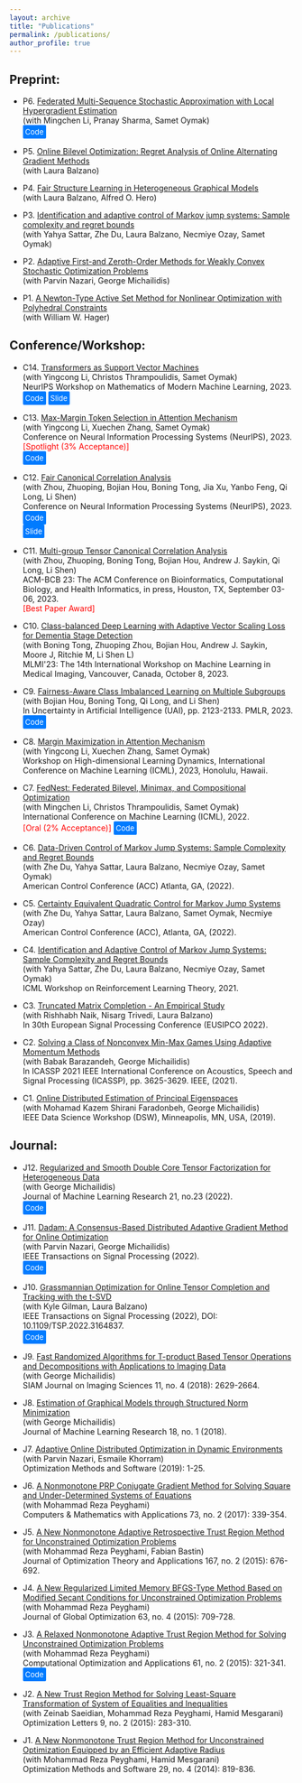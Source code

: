 ```yaml
---
layout: archive
title: "Publications"
permalink: /publications/
author_profile: true
---
```


## Preprint:

- P6. <a href="https://arxiv.org/abs/2306.01648">Federated Multi-Sequence Stochastic Approximation with Local Hypergradient Estimation</a><br>
<span style="display: block;">(with Mingchen Li, Pranay Sharma, Samet Oymak)</span>
<a href="https://github.com/ucr-optml/fedmsa" style="display: inline-block; background-color: #007bff; color: white; padding: 4px; border-radius: 2px; text-decoration: none; font-size: small;">Code</a>

- P5. <a href="https://arxiv.org/abs/2207.02829">Online Bilevel Optimization: Regret Analysis of Online Alternating Gradient Methods</a><br>
  <span style="display: block;">(with Laura Balzano)</span>

- P4. <a href="https://arxiv.org/abs/2112.05128">Fair Structure Learning in Heterogeneous Graphical Models</a><br>
  <span style="display: block;">(with Laura Balzano, Alfred O. Hero)</span>

- P3. <a href="https://arxiv.org/abs/2111.07018">Identification and adaptive control of Markov jump systems: Sample complexity and regret bounds</a><br>
  <span style="display: block;">(with Yahya Sattar, Zhe Du, Laura Balzano, Necmiye Ozay, Samet Oymak)</span>

- P2. <a href="https://arxiv.org/abs/2005.09261">Adaptive First-and Zeroth-Order Methods for Weakly Convex Stochastic Optimization Problems</a><br>
  <span style="display: block;">(with Parvin Nazari, George Michailidis)</span>

- P1. <a href="https://arxiv.org/abs/2011.01201">A Newton-Type Active Set Method for Nonlinear Optimization with Polyhedral Constraints</a><br>
  <span style="display: block;">(with William W. Hager)</span>



## Conference/Workshop:

- C14. <a href="https://arxiv.org/abs/2308.16898">Transformers as Support Vector Machines</a><br>
<span style="display: block;">(with Yingcong Li, Christos Thrampoulidis, Samet Oymak)</span>
NeurIPS Workshop on Mathematics of Modern Machine Learning, 2023.<br>
<a href="https://github.com/umich-sota/tf-as-svm" style="display: inline-block; background-color: #007bff; color: white; padding: 4px; border-radius: 2px; text-decoration: none; font-size: small;">Code</a> <a href="https://github.com/Tarzanagh/tarzanagh.github.io/blob/master/files/TF%3DSVM.pdf" style="display: inline-block; background-color: #007bff; color: white; padding: 4px; border-radius: 2px; text-decoration: none; font-size: small;">Slide</a>


- C13. <a href="https://arxiv.org/abs/2306.13596">Max-Margin Token Selection in Attention Mechanism</a><br>
<span style="display: block;">(with Yingcong Li, Xuechen Zhang, Samet Oymak)</span>
Conference on Neural Information Processing Systems (NeurIPS), 2023.<br>
<span style="color:red">[Spotlight (3% Acceptance)]</span><br>
<a href="https://github.com/ucr-optml/max_margin_attention" style="display: inline-block; background-color: #007bff; color: white; padding: 4px; border-radius: 2px; text-decoration: none; font-size: small;">Code</a>

- C12. <a href="https://arxiv.org/abs/2309.15809">Fair Canonical Correlation Analysis</a><br>
  <span style="display: block;">(with Zhou, Zhuoping, Bojian Hou, Boning Tong, Jia Xu, Yanbo Feng, Qi Long, Li Shen)</span>
  Conference on Neural Information Processing Systems (NeurIPS), 2023.<br>
  <a href="https://github.com/pennshenlab/fair_cca" style="display: inline-block; background-color: #007bff; color: white; padding: 4px; border-radius: 2px; text-decoration: none; font-size: small;">Code</a><br>
  <a href="https://github.com/Tarzanagh/tarzanagh.github.io/blob/master/files/FCCAslide.pdf" style="display: inline-block; background-color: #007bff; color: white; padding: 4px; border-radius: 2px; text-decoration: none; font-size: small;">Slide</a>


- C11. <a href="https://dl.acm.org/doi/abs/10.1145/3584371.3612962">Multi-group Tensor Canonical Correlation Analysis</a><br>
  <span style="display: block;">(with Zhou, Zhuoping, Boning Tong, Bojian Hou, Andrew J. Saykin, Qi Long, Li Shen)</span>
  ACM-BCB 23: The ACM Conference on Bioinformatics, Computational Biology, and Health Informatics, in press, Houston, TX, September 03-06, 2023.<br>
  <span style="color:red">[Best Paper Award]</span>

- C10. <a href="https://link.springer.com/chapter/10.1007/978-3-031-45676-3_15">Class-balanced Deep Learning with Adaptive Vector Scaling Loss for Dementia Stage Detection</a><br>
  <span style="display: block;">(with Boning Tong, Zhuoping Zhou, Bojian Hou, Andrew J. Saykin, Moore J, Ritchie M, Li Shen L)</span>
  MLMI'23: The 14th International Workshop on Machine Learning in Medical Imaging, Vancouver, Canada, October 8, 2023.

- C9. <a href="https://proceedings.mlr.press/v216/tarzanagh23a">Fairness-Aware Class Imbalanced Learning on Multiple Subgroups</a><br>
  <span style="display: block;">(with Bojian Hou, Boning Tong, Qi Long, and Li Shen)</span>
  In Uncertainty in Artificial Intelligence (UAI), pp. 2123-2133. PMLR, 2023.<br>
  <a href="https://github.com/PennShenLab/FACIMS" style="display: inline-block; background-color: #007bff; color: white; padding: 4px; border-radius: 2px; text-decoration: none; font-size: small;">Code</a>

- C8. <a href="https://icml.cc/virtual/2023/25891">Margin Maximization in Attention Mechanism</a><br>
  <span style="display: block;">(with Yingcong Li, Xuechen Zhang, Samet Oymak)</span>
  Workshop on High-dimensional Learning Dynamics, International Conference on Machine Learning (ICML), 2023, Honolulu, Hawaii.

- C7. <a href="https://arxiv.org/abs/2205.02215">FedNest: Federated Bilevel, Minimax, and Compositional Optimization</a><br>
  <span style="display: block;">(with Mingchen Li, Christos Thrampoulidis, Samet Oymak)</span>
  International Conference on Machine Learning (ICML), 2022.<br>
  <span style="color:red">[Oral (2% Acceptance)]</span>
  <a href="https://github.com/ucr-optml/FedNest" style="display: inline-block; background-color: #007bff; color: white; padding: 4px; border-radius: 2px; text-decoration: none; font-size: small;">Code</a>

- C6. <a href="https://ieeexplore.ieee.org/document/9867863">Data-Driven Control of Markov Jump Systems: Sample Complexity and Regret Bounds</a><br>
  <span style="display: block;">(with Zhe Du, Yahya Sattar, Laura Balzano, Necmiye Ozay, Samet Oymak)</span>
  American Control Conference (ACC) Atlanta, GA, (2022).

- C5. <a href="https://ieeexplore.ieee.org/document/9867208">Certainty Equivalent Quadratic Control for Markov Jump Systems</a><br>
  <span style="display: block;">(with Zhe Du, Yahya Sattar, Laura Balzano, Samet Oymak, Necmiye Ozay)</span>
  American Control Conference (ACC), Atlanta, GA, (2022).

- C4. <a href="https://lyang36.github.io/icml2021_rltheory/camera_ready/85.pdf">Identification and Adaptive Control of Markov Jump Systems: Sample Complexity and Regret Bounds</a><br>
  <span style="display: block;">(with Yahya Sattar, Zhe Du, Laura Balzano, Necmiye Ozay, Samet Oymak)</span>
  ICML Workshop on Reinforcement Learning Theory, 2021.

- C3. <a href="https://ieeexplore.ieee.org/document/9909952">Truncated Matrix Completion - An Empirical Study</a><br>
  <span style="display: block;">(with Rishhabh Naik, Nisarg Trivedi, Laura Balzano)</span>
  In 30th European Signal Processing Conference (EUSIPCO 2022).

- C2. <a href="https://ieeexplore.ieee.org/document/9414476">Solving a Class of Nonconvex Min-Max Games Using Adaptive Momentum Methods</a><br>
  <span style="display: block;">(with Babak Barazandeh, George Michailidis)</span>
  In ICASSP 2021 IEEE International Conference on Acoustics, Speech and Signal Processing (ICASSP), pp. 3625-3629. IEEE, (2021).

- C1. <a href="https://ieeexplore.ieee.org/abstract/document/8755554?casa_token=qmTFNGRThtsAAAAA:nh83e4onSgi4ieSjd0lvRvDHV2cMeJANYH-l-dXrVVtr7iwUr3Sttl_vEeUoGMLa22J365vSMg">Online Distributed Estimation of Principal Eigenspaces</a><br>
  <span style="display: block;">(with Mohamad Kazem Shirani Faradonbeh, George Michailidis)</span>
  IEEE Data Science Workshop (DSW), Minneapolis, MN, USA, (2019).


## Journal:

- J12. <a href="https://www.jmlr.org/papers/volume23/20-1002/20-1002.pdf">Regularized and Smooth Double Core Tensor Factorization for Heterogeneous Data</a><br>
  <span style="display: block;">(with George Michailidis)</span>
  Journal of Machine Learning Research 21, no.23 (2022).<br>
  <a href="https://github.com/tarzanagh/dcot" style="display: inline-block; background-color: #007bff; color: white; padding: 4px; border-radius: 2px; text-decoration: none; font-size: small;">Code</a>

- J11. <a href="https://ieeexplore.ieee.org/stamp/stamp.jsp?arnumber=9973382">Dadam: A Consensus-Based Distributed Adaptive Gradient Method for Online Optimization</a><br>
  <span style="display: block;">(with Parvin Nazari, George Michailidis)</span>
  IEEE Transactions on Signal Processing (2022).<br>
  <a href="https://paperswithcode.com/paper/dadam-a-consensus-based-distributed-adaptive" style="display: inline-block; background-color: #007bff; color: white; padding: 4px; border-radius: 2px; text-decoration: none; font-size: small;">Code</a>

- J10. <a href="https://ieeexplore.ieee.org/stamp/stamp.jsp?arnumber=9756209">Grassmannian Optimization for Online Tensor Completion and Tracking with the t-SVD</a><br>
  <span style="display: block;">(with Kyle Gilman, Laura Balzano)</span>
  IEEE Transactions on Signal Processing (2022), DOI: 10.1109/TSP.2022.3164837.<br>
  <a href="https://github.com/kgilman/TOUCAN" style="display: inline-block; background-color: #007bff; color: white; padding: 4px; border-radius: 2px; text-decoration: none; font-size: small;">Code</a>

- J9. <a href="https://epubs.siam.org/doi/abs/10.1137/17M1159932?download=true&journalCode=sjisbi">Fast Randomized Algorithms for T-product Based Tensor Operations and Decompositions with Applications to Imaging Data</a><br>
  <span style="display: block;">(with George Michailidis)</span>
  SIAM Journal on Imaging Sciences 11, no. 4 (2018): 2629-2664.

- J8. <a href="https://www.jmlr.org/papers/volume18/16-486/16-486.pdf">Estimation of Graphical Models through Structured Norm Minimization</a><br>
  <span style="display: block;">(with George Michailidis)</span>
  Journal of Machine Learning Research 18, no. 1 (2018).

- J7. <a href="https://www.tandfonline.com/doi/abs/10.1080/10556788.2019.1637433">Adaptive Online Distributed Optimization in Dynamic Environments</a><br>
  <span style="display: block;">(with Parvin Nazari, Esmaile Khorram)</span>
  Optimization Methods and Software (2019): 1-25.

- J6. <a href="https://www.sciencedirect.com/science/article/pii/S0898122116306587">A Nonmonotone PRP Conjugate Gradient Method for Solving Square and Under-Determined Systems of Equations</a><br>
  <span style="display: block;">(with Mohammad Reza Peyghami)</span>
  Computers & Mathematics with Applications 73, no. 2 (2017): 339-354.

- J5. <a href="https://link.springer.com/article/10.1007/s10957-015-0790-0">A New Nonmonotone Adaptive Retrospective Trust Region Method for Unconstrained Optimization Problems</a><br>
  <span style="display: block;">(with Mohammad Reza Peyghami, Fabian Bastin)</span>
  Journal of Optimization Theory and Applications 167, no. 2 (2015): 676-692.

- J4. <a href="https://link.springer.com/article/10.1007/s10898-015-0310-7">A New Regularized Limited Memory BFGS-Type Method Based on Modified Secant Conditions for Unconstrained Optimization Problems</a><br>
  <span style="display: block;">(with Mohammad Reza Peyghami)</span>
  Journal of Global Optimization 63, no. 4 (2015): 709-728.

- J3. <a href="https://link.springer.com/article/10.1007/s10589-015-9726-8">A Relaxed Nonmonotone Adaptive Trust Region Method for Solving Unconstrained Optimization Problems</a><br>
  <span style="display: block;">(with Mohammad Reza Peyghami)</span>
  Computational Optimization and Applications 61, no. 2 (2015): 321-341.<br>
  <a href="https://github.com/Tarzanagh/Relaxed-Trust-Region-Methods" style="display: inline-block; background-color: #007bff; color: white; padding: 4px; border-radius: 2px; text-decoration: none; font-size: small;">Code</a>

- J2. <a href="https://link.springer.com/article/10.1007/s11590-013-0711-9">A New Trust Region Method for Solving Least-Square Transformation of System of Equalities and Inequalities</a><br>
  <span style="display: block;">(with Zeinab Saeidian, Mohammad Reza Peyghami, Hamid Mesgarani)</span>
  Optimization Letters 9, no. 2 (2015): 283-310.

- J1. <a href="https://www.tandfonline.com/doi/abs/10.1080/10556788.2013.855761">A New Nonmonotone Trust Region Method for Unconstrained Optimization Equipped by an Efficient Adaptive Radius</a><br>
  <span style="display: block;">(with Mohammad Reza Peyghami, Hamid Mesgarani)</span>
  Optimization Methods and Software 29, no. 4 (2014): 819-836.




